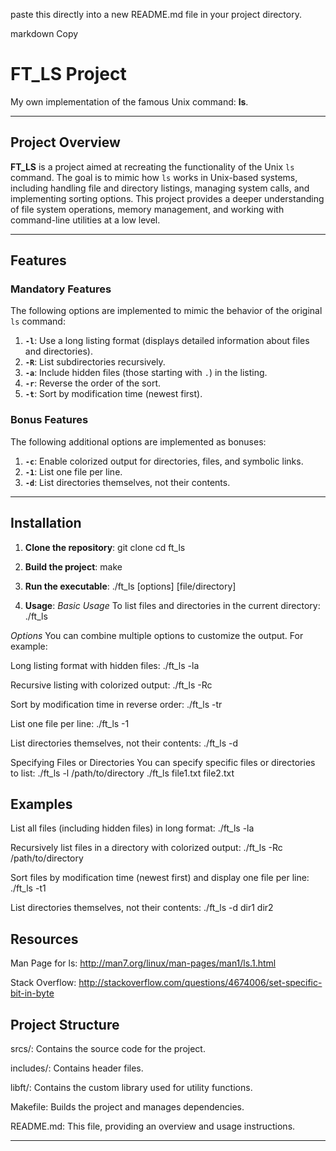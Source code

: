 paste this directly into a new README.md file in your project directory.

markdown
Copy
# FT_LS Project

My own implementation of the famous Unix command: **ls**.

---

## Project Overview

**FT_LS** is a project aimed at recreating the functionality of the Unix `ls` command. The goal is to mimic how `ls` works in Unix-based systems, including handling file and directory listings, managing system calls, and implementing sorting options. This project provides a deeper understanding of file system operations, memory management, and working with command-line utilities at a low level.

---

## Features

### Mandatory Features
The following options are implemented to mimic the behavior of the original `ls` command:

1. **`-l`**: Use a long listing format (displays detailed information about files and directories).
2. **`-R`**: List subdirectories recursively.
3. **`-a`**: Include hidden files (those starting with `.`) in the listing.
4. **`-r`**: Reverse the order of the sort.
5. **`-t`**: Sort by modification time (newest first).

### Bonus Features
The following additional options are implemented as bonuses:

1. **`-c`**: Enable colorized output for directories, files, and symbolic links.
2. **`-1`**: List one file per line.
3. **`-d`**: List directories themselves, not their contents.

---

## Installation

1. **Clone the repository**:
   git clone <repository-url>
   cd ft_ls

2. **Build the project**:
    make

3. **Run the executable**:
    ./ft_ls [options] [file/directory]

4. **Usage**: 
*Basic Usage*
To list files and directories in the current directory:
    ./ft_ls

*Options*
You can combine multiple options to customize the output. For example:

Long listing format with hidden files:
    ./ft_ls -la

Recursive listing with colorized output:
    ./ft_ls -Rc

Sort by modification time in reverse order:
    ./ft_ls -tr

List one file per line:
    ./ft_ls -1

List directories themselves, not their contents:
    ./ft_ls -d

Specifying Files or Directories
You can specify specific files or directories to list:
    ./ft_ls -l /path/to/directory
    ./ft_ls file1.txt file2.txt

## Examples
List all files (including hidden files) in long format:
./ft_ls -la

Recursively list files in a directory with colorized output:
./ft_ls -Rc /path/to/directory

Sort files by modification time (newest first) and display one file per line:
./ft_ls -t1

List directories themselves, not their contents:
./ft_ls -d dir1 dir2

## Resources
Man Page for ls: http://man7.org/linux/man-pages/man1/ls.1.html

Stack Overflow: http://stackoverflow.com/questions/4674006/set-specific-bit-in-byte

## Project Structure
srcs/: Contains the source code for the project.

includes/: Contains header files.

libft/: Contains the custom library used for utility functions.

Makefile: Builds the project and manages dependencies.

README.md: This file, providing an overview and usage instructions.

---